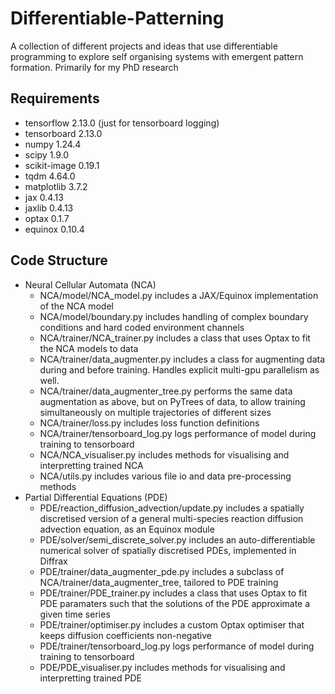 # Differentiable-Patterning
A collection of different projects and ideas that use differentiable programming to explore self organising systems with emergent pattern formation. Primarily for my PhD research

## Requirements 
 - tensorflow 2.13.0 (just for tensorboard logging)
 - tensorboard 2.13.0
 - numpy 1.24.4
 - scipy 1.9.0
 - scikit-image 0.19.1
 - tqdm 4.64.0
 - matplotlib 3.7.2
 - jax 0.4.13
 - jaxlib 0.4.13
 - optax 0.1.7
 - equinox 0.10.4


## Code Structure

- Neural Cellular Automata (NCA)
  - NCA/model/NCA_model.py includes a JAX/Equinox implementation of the NCA model
  - NCA/model/boundary.py includes handling of complex boundary conditions and hard coded environment channels
  - NCA/trainer/NCA_trainer.py includes a class that uses Optax to fit the NCA models to data
  - NCA/trainer/data_augmenter.py includes a class for augmenting data during and before training. Handles explicit multi-gpu parallelism as well.
  - NCA/trainer/data_augmenter_tree.py performs the same data augmentation as above, but on PyTrees of data, to allow training simultaneously on multiple trajectories of different sizes
  - NCA/trainer/loss.py includes loss function definitions
  - NCA/trainer/tensorboard_log.py logs performance of model during training to tensorboard
  - NCA/NCA_visualiser.py includes methods for visualising and interpretting trained NCA
  - NCA/utils.py includes various file io and data pre-processing methods
- Partial Differential Equations (PDE)
  - PDE/reaction_diffusion_advection/update.py includes a spatially discretised version of a general multi-species reaction diffusion advection equation, as an Equinox module
  - PDE/solver/semi_discrete_solver.py includes an auto-differentiable numerical solver of spatially discretised PDEs, implemented in Diffrax
  - PDE/trainer/data_augmenter_pde.py includes a subclass of NCA/trainer/data_augmenter_tree, tailored to PDE training
  - PDE/trainer/PDE_trainer.py includes a class that uses Optax to fit PDE paramaters such that the solutions of the PDE approximate a given time series
  - PDE/trainer/optimiser.py includes a custom Optax optimiser that keeps diffusion coefficients non-negative
  - PDE/trainer/tensorboard_log.py logs performance of model during training to tensorboard
  - PDE/PDE_visualiser.py includes methods for visualising and interpretting trained PDE
